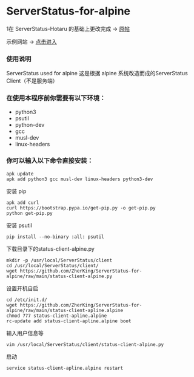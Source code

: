 # ServerStatus-for-alpine 

1在 ServerStatus-Hotaru 的基础上更改完成 → [原帖](https://github.com/CokeMine/ServerStatus-Hotaru)

示例网站 → [点击进入](https://status.mclzyun.com)
### 使用说明
ServerStatus used for alpine
这是根据 alpine 系统改造而成的ServerStatus Client（不是服务端）

### 在使用本程序前你需要有以下环境：

- python3
- psutil
- python-dev
- gcc
- musl-dev
- linux-headers

### 你可以输入以下命令直接安装：

```
apk update
apk add python3 gcc musl-dev linux-headers python3-dev
```

安装 pip

```
apk add curl
curl https://bootstrap.pypa.io/get-pip.py -o get-pip.py
python get-pip.py
```
安装 psutil

```
pip install --no-binary :all: psutil
```
下载目录下的status-client-alpine.py

```
mkdir -p /usr/local/ServerStatus/client
cd /usr/local/ServerStatus/client/
wget https://github.com/ZherKing/ServerStatus-for-alpine/raw/main/status-client-alpine.py
```

设置开机自启

```
cd /etc/init.d/
wget https://github.com/ZherKing/ServerStatus-for-alpine/raw/main/status-client-apline.alpine
chmod 777 status-client-apline.alpine
rc-update add status-client-apline.alpine boot
```

输入用户信息等

```
vim /usr/local/ServerStatus/client/status-client-alpine.py
```

启动

```
service status-client-apline.alpine restart
```
